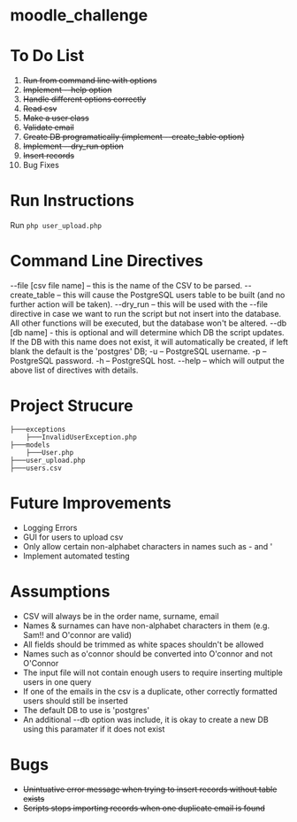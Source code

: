 # moodle_challenge

# To Do List

1. ~~Run from command line with options~~
2. ~~Implement --help option~~ 
3. ~~Handle different options correctly~~ 
4. ~~Read csv~~
5. ~~Make a user class~~
6. ~~Validate email~~
7. ~~Create DB programatically (implement --create_table option)~~
8. ~~Implement --dry_run option~~
9. ~~Insert records~~
10. Bug Fixes

# Run Instructions
Run `php user_upload.php`

# Command Line Directives 
 --file [csv file name] – this is the name of the CSV to be parsed.
 --create_table – this will cause the PostgreSQL users table to be built (and no further action will be taken).
 --dry_run – this will be used with the --file directive in case we want to run the script but not insert into the database. All other functions will be executed, but the database won't be altered.
 --db [db name] - this is optional and will determine which DB the script updates. If the DB with this name does not exist, it will automatically be created, if left blank the default is the 'postgres' DB;
 -u – PostgreSQL username.
 -p – PostgreSQL password.
 -h – PostgreSQL host.
 --help – which will output the above list of directives with details.

# Project Strucure
```
├───exceptions
    ├───InvalidUserException.php
├───models
    ├───User.php 
├───user_upload.php
├───users.csv
```

# Future Improvements
- Logging Errors 
- GUI for users to upload csv
- Only allow certain non-alphabet characters in names such as - and '
- Implement automated testing

# Assumptions
- CSV will always be in the order name, surname, email
- Names & surnames can have non-alphabet characters in them (e.g. Sam!! and O'connor are valid)
- All fields should be trimmed as white spaces shouldn't be allowed 
- Names such as o'connor should be converted into O'connor and not O'Connor
- The input file will not contain enough users to require inserting multiple users in one query 
- If one of the emails in the csv is a duplicate, other correctly formatted users should still be inserted 
- The default DB to use is 'postgres'
- An additional --db option was include, it is okay to create a new DB using this paramater if it does not exist

# Bugs
- ~~Unintuative error message when trying to insert records without table exists~~ 
- ~~Scripts stops importing records when one duplicate email is found~~ 